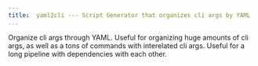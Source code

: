 ```yaml
---
title:	yaml2cli --- Script Generator that organizes cli args by YAML
...
```


Organize cli args through YAML. Useful for organizing huge amounts of cli args, as well as a tons of commands with interelated cli args. Useful for a long pipeline with dependencies with each other.

